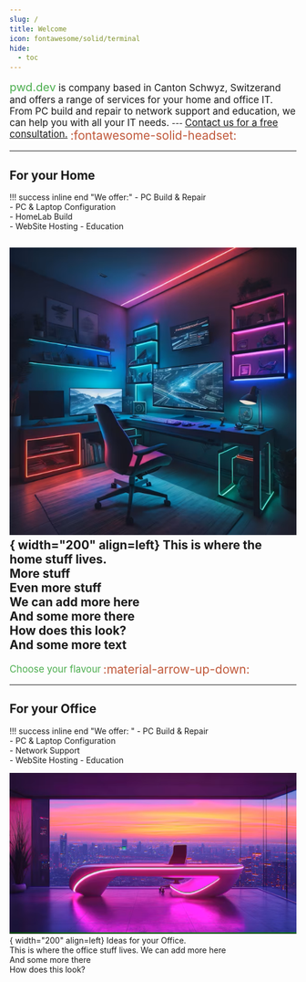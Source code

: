```yaml
---
slug: /
title: Welcome
icon: fontawesome/solid/terminal
hide:
  - toc
---
```

<span style="font-size: 1.2em;">
<span style="font-size: 1.2em; color:#4cae4f; ">pwd.dev</span> is company based in Canton Schwyz, Switzerand and offers a range of services for your home and office IT.
From PC build and repair to network support and education, we can help you with all your IT needs.  
</span>
---

<span style="font-size: 1.2em;">
  <a href="/about"">Contact us for a free consultation.</a>
</span>
<span style="font-size: 1.5em; color:#c0583a; display: inline-block; vertical-align: middle;">:fontawesome-solid-headset:</span>

---
## For your Home

!!! success inline end "We offer:"
    - PC Build & Repair  
    - PC & Laptop Configuration  
    - HomeLab Build  
    - WebSite Hosting
    - Education  

![Image title](images/home_gaming.png){ width="200" align=left}
This is where the home stuff lives.  
More stuff  
Even more stuff    
We can add more here  
And some more there  
How does this look?  
And some more text 
---
<span style="font-size: 1.2em; color:#4cae4f; display: inline-block; vertical-align: middle;">Choose your flavour</span>
<span style="font-size: 1.5em; color:#c0583a; display: inline-block; vertical-align: middle;">:material-arrow-up-down:</span>

---

## For your Office

!!! success inline end "We offer: "
    - PC Build & Repair  
    - PC & Laptop Configuration  
    - Network Support  
    - WebSite Hosting
    - Education  

![Image title](images/office.png){ width="200" align=left}
Ideas for your Office.  
This is where the office stuff lives. 
We can add more here  
And some more there  
How does this look?